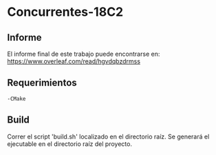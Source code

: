 # Concurrentes-18C2

## Informe

El informe final de este trabajo puede encontrarse en: https://www.overleaf.com/read/hgvdqbzdrmss

## Requerimientos

	-CMake 
	

## Build

Correr el script 'build.sh' localizado en el directorio raíz. Se generará el ejecutable en el directorio raíz del proyecto.


